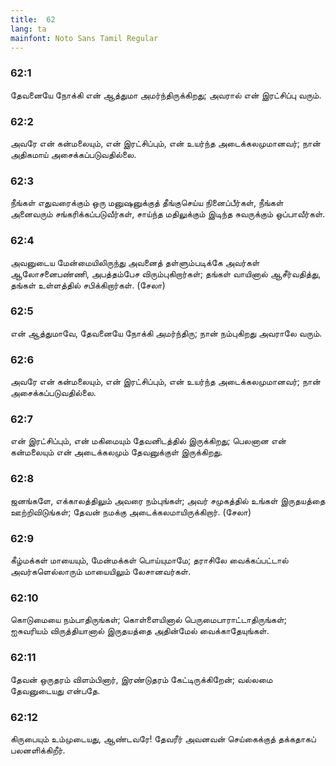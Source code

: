 ```yaml
---
title:  62
lang: ta
mainfont: Noto Sans Tamil Regular
---
```


###  62:1

தேவனையே நோக்கி என் ஆத்துமா அமர்ந்திருக்கிறது; அவரால் என் இரட்சிப்பு வரும்.

###  62:2

அவரே என் கன்மலையும், என் இரட்சிப்பும், என் உயர்ந்த அடைக்கலமுமானவர்; நான் அதிகமாய் அசைக்கப்படுவதில்லை.

###  62:3

நீங்கள் எதுவரைக்கும் ஒரு மனுஷனுக்குத் தீங்குசெய்ய நினைப்பீர்கள், நீங்கள் அனைவரும் சங்கரிக்கப்படுவீர்கள், சாய்ந்த மதிலுக்கும் இடிந்த சுவருக்கும் ஒப்பாவீர்கள்.

###  62:4

அவனுடைய மேன்மையிலிருந்து அவனைத் தள்ளும்படிக்கே அவர்கள் ஆலோசனைபண்ணி, அபத்தம்பேச விரும்புகிறார்கள்; தங்கள் வாயினால் ஆசீர்வதித்து, தங்கள் உள்ளத்தில் சபிக்கிறார்கள். (சேலா)

###  62:5

என் ஆத்துமாவே, தேவனையே நோக்கி அமர்ந்திரு; நான் நம்புகிறது அவராலே வரும்.

###  62:6

அவரே என் கன்மலையும், என் இரட்சிப்பும், என் உயர்ந்த அடைக்கலமுமானவர்; நான் அசைக்கப்படுவதில்லை.

###  62:7

என் இரட்சிப்பும், என் மகிமையும் தேவனிடத்தில் இருக்கிறது; பெலனான என் கன்மலையும் என் அடைக்கலமும் தேவனுக்குள் இருக்கிறது.

###  62:8

ஜனங்களே, எக்காலத்திலும் அவரை நம்புங்கள்; அவர் சமுகத்தில் உங்கள் இருதயத்தை ஊற்றிவிடுங்கள்; தேவன் நமக்கு அடைக்கலமாயிருக்கிறார். (சேலா)

###  62:9

கீழ்மக்கள் மாயையும், மேன்மக்கள் பொய்யுமாமே; தராசிலே வைக்கப்பட்டால் அவர்களெல்லாரும் மாயையிலும் லேசானவர்கள்.

###  62:10

கொடுமையை நம்பாதிருங்கள்; கொள்ளையினால் பெருமைபாராட்டாதிருங்கள்; ஐசுவரியம் விருத்தியானால் இருதயத்தை அதின்மேல் வைக்காதேயுங்கள்.

###  62:11

தேவன் ஒருதரம் விளம்பினார், இரண்டுதரம் கேட்டிருக்கிறேன்; வல்லமை தேவனுடையது என்பதே.

###  62:12

கிருபையும் உம்முடையது, ஆண்டவரே! தேவரீர் அவனவன் செய்கைக்குத் தக்கதாகப் பலனளிக்கிறீர்.

